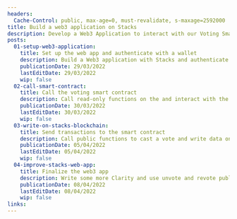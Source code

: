 ```yaml
---
headers:
  Cache-Control: public, max-age=0, must-revalidate, s-maxage=2592000
title: Build a web3 application on Stacks
description: Develop a Web3 Application to interact with our Voting Smart Contract from the browser
posts:
  01-setup-web3-application:
    title: Set up the web app and authenticate with a wallet
    description: Build a Web3 application with Stacks and authenticate with our web Wallet
    publicationDate: 29/03/2022
    lastEditDate: 29/03/2022
    wip: false
  02-call-smart-contract:
    title: Call the voting smart contract
    description: Call read-only functions on the and interact with the Stacks API
    publicationDate: 30/03/2022
    lastEditDate: 30/03/2022
    wip: false
  03-write-on-stacks-blockchain:
    title: Send transactions to the smart contract
    description: Call public functions to cast a vote and write data on the Stacks blockchain. Fetch transactions data
    publicationDate: 05/04/2022
    lastEditDate: 05/04/2022
    wip: false
  04-improve-stacks-web-app:
    title: Finalize the web3 app
    description: Write some more Clarity and use unvote and revote public functions
    publicationDate: 08/04/2022
    lastEditDate: 08/04/2022
    wip: false
links:
---
```


